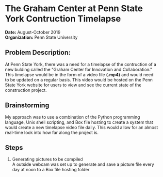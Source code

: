 # The Graham Center at Penn State York Contruction Timelapse
**Date:**  August-October 2019  
**Organization:** Penn State University


## Problem Description:
At Penn State York, there was a need for a timelapse of the contruction of a new bulding called the "Graham Center for
Innovation and Collaboration."  This timelapse would be in the form of a video file **(.mp4)** and would
need to be updated on a regular basis.  This video would be hosted on the Penn State York website for users to view and 
see the current state of the construction project.

## Brainstorming
My approach was to use a combination of the Python programming language, Unix shell scripting, and Box file hosting to create
a system that would create a new timelapse video file daily.  This would allow for an almost real-time look into how far along the
project is.

## Steps
1. Generating pictures to be compiled  
A outside webcam was set up to generate and save a picture file every day at noon to a Box file hosting folder
